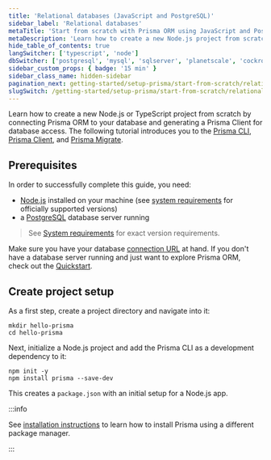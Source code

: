 ```yaml
---
title: 'Relational databases (JavaScript and PostgreSQL)'
sidebar_label: 'Relational databases'
metaTitle: 'Start from scratch with Prisma ORM using JavaScript and PostgreSQL (15 min)'
metaDescription: 'Learn how to create a new Node.js project from scratch by connecting Prisma ORM to your PostgreSQL database and generating a Prisma Client for database access.'
hide_table_of_contents: true
langSwitcher: ['typescript', 'node']
dbSwitcher: ['postgresql', 'mysql', 'sqlserver', 'planetscale', 'cockroachdb', 'prismaPostgres']
sidebar_custom_props: { badge: '15 min' }
sidebar_class_name: hidden-sidebar
pagination_next: getting-started/setup-prisma/start-from-scratch/relational-databases/connect-your-database-node-postgresql
slugSwitch: /getting-started/setup-prisma/start-from-scratch/relational-databases-
---
```


Learn how to create a new Node.js or TypeScript project from scratch by connecting Prisma ORM to your database and generating a Prisma Client for database access. The following tutorial introduces you to the [Prisma CLI](/orm/tools/prisma-cli), [Prisma Client](/orm/prisma-client), and [Prisma Migrate](/orm/prisma-migrate).

## Prerequisites

In order to successfully complete this guide, you need:

- [Node.js](https://nodejs.org/en/) installed on your machine (see [system requirements](/orm/reference/system-requirements) for officially supported versions)
- a [PostgreSQL](https://www.postgresql.org/) database server running

> See [System requirements](/orm/reference/system-requirements) for exact version requirements.

Make sure you have your database [connection URL](/orm/reference/connection-urls) at hand. If you don't have a database server running and just want to explore Prisma ORM, check out the [Quickstart](/getting-started/quickstart-sqlite).

## Create project setup

As a first step, create a project directory and navigate into it:

```terminal copy
mkdir hello-prisma
cd hello-prisma
```

Next, initialize a Node.js project and add the Prisma CLI as a development dependency to it:

```terminal copy
npm init -y
npm install prisma --save-dev
```

This creates a `package.json` with an initial setup for a Node.js app.

:::info

See [installation instructions](/orm/tools/prisma-cli#installation) to learn how to install Prisma using a different package manager.

:::

<!-- PrismaInitPartial -->
